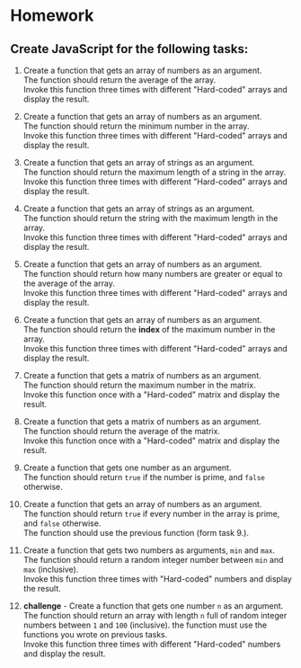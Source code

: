 # Homework

## Create JavaScript for the following tasks:

1. Create a function that gets an array of numbers as an argument.  
   The function should return the average of the array.  
   Invoke this function three times with different "Hard-coded" arrays and display the result.

2. Create a function that gets an array of numbers as an argument.  
   The function should return the minimum number in the array.  
   Invoke this function three times with different "Hard-coded" arrays and display the result.

3. Create a function that gets an array of strings as an argument.  
   The function should return the maximum length of a string in the array.  
   Invoke this function three times with different "Hard-coded" arrays and display the result.

4. Create a function that gets an array of strings as an argument.  
   The function should return the string with the maximum length in the array.  
   Invoke this function three times with different "Hard-coded" arrays and display the result.

5. Create a function that gets an array of numbers as an argument.  
   The function should return how many numbers are greater or equal to the average of the array.  
   Invoke this function three times with different "Hard-coded" arrays and display the result.

6. Create a function that gets an array of numbers as an argument.  
   The function should return the **index** of the maximum number in the array.  
   Invoke this function three times with different "Hard-coded" arrays and display the result.

7. Create a function that gets a matrix of numbers as an argument.  
   The function should return the maximum number in the matrix.  
   Invoke this function once with a "Hard-coded" matrix and display the result.

8. Create a function that gets a matrix of numbers as an argument.  
   The function should return the average of the matrix.  
   Invoke this function once with a "Hard-coded" matrix and display the result.

9. Create a function that gets one number as an argument.  
   The function should return `true` if the number is prime, and `false` otherwise.

10. Create a function that gets an array of numbers as an argument.  
    The function should return `true` if every number in the array is prime, and `false` otherwise.  
    The function should use the previous function (form task 9.).

11. Create a function that gets two numbers as arguments, `min` and `max`.  
    The function should return a random integer number between `min` and `max` (inclusive).  
    Invoke this function three times with "Hard-coded" numbers and display the result.

12. **challenge** - Create a function that gets one number `n` as an argument.  
    The function should return an array with length `n` full of random integer numbers between `1` and `100` (inclusive).
    the function must use the functions you wrote on previous tasks.  
    Invoke this function three times with different "Hard-coded" numbers and display the result.
